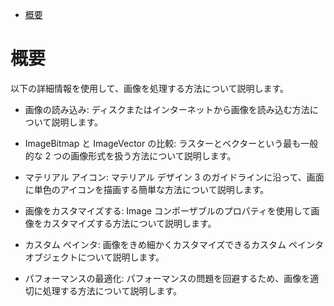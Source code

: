 - [概要](#概要)


# 概要

以下の詳細情報を使用して、画像を処理する方法について説明します。

- 画像の読み込み: ディスクまたはインターネットから画像を読み込む方法について説明します。

- ImageBitmap と ImageVector の比較: ラスターとベクターという最も一般的な 2 つの画像形式を扱う方法について説明します。

- マテリアル アイコン: マテリアル デザイン 3 のガイドラインに沿って、画面に単色のアイコンを描画する簡単な方法について説明します。

- 画像をカスタマイズする: Image コンポーザブルのプロパティを使用して画像をカスタマイズする方法について説明します。

- カスタム ペインタ: 画像をきめ細かくカスタマイズできるカスタム ペインタ オブジェクトについて説明します。

- パフォーマンスの最適化: パフォーマンスの問題を回避するため、画像を適切に処理する方法について説明します。




